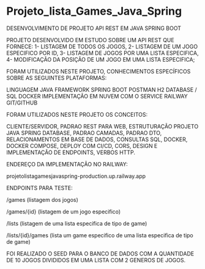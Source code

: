 # Projeto_lista_Games_Java_Spring

DESENVOLVIMENTO DE PROJETO API REST EM JAVA SPRING BOOT

PROJETO DESENVOLVIDO EM ESTUDO SOBRE UM API REST QUE FORNECE:
1- LISTAGEM DE TODOS OS JOGOS,
2- LISTAGEM DE UM JOGO ESPECIFICO POR ID,
3- LISTAGEM DE JOGOS POR UMA LISTA ESPECIFICA,
4- MODIFICAÇÃO DA POSIÇÃO DE UM JOGO EM UMA LISTA ESPECIFICA;

FORAM UTILIZADOS NESTE PROJETO, CONHECIMENTOS ESPECÍFICOS SOBRE AS SEGUINTES PLATAFORMAS:

LINGUAGEM JAVA
FRAMEWORK SPRING BOOT
POSTMAN
H2 DATABASE / SQL
DOCKER
IMPLEMENTAÇÃO EM NUVEM COM O SERVICE RAILWAY
GIT/GITHUB

FORAM UTILIZADOS NESTE PROJETO OS CONCEITOS:

CLIENTE/SERVIDOR,
PADRAO REST PARA WEB,
ESTRUTURAÇÃO PROJETO JAVA SPRING
DATABASE, PADRAO CAMADAS,
PADRAO DTO,
RELACIONAMENTOS EM BASE DE DADOS,
CONSULTAS SQL,
DOCKER, DOCKER COMPOSE,
DEPLOY COM CI/CD, 
CORS, 
DESIGN E IMPLEMENTAÇÃO DE ENDPOINTS,
VERBOS HTTP.

ENDEREÇO DA IMPLEMENTAÇÃO NO RAILWAY:

projetolistagamesjavaspring-production.up.railway.app

ENDPOINTS PARA TESTE:

/games     (listagem dos jogos)

/games/{id}    (listagem de um jogo especifico)

/lists   (listagem de uma lista especifica de tipo de game)

/lists/{id}/games   (lista um game especifico de uma lista especifica de tipo de game)


FOI REALIZADO O SEED PARA O BANCO DE DADOS COM A QUANTIDADE DE 10 JOGOS DIVIDIDOS EM UMA LISTA COM 2 GENEROS DE JOGOS.


